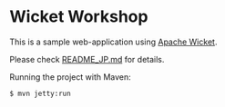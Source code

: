 Wicket Workshop
================

This is a sample web-application using [Apache Wicket](http://wicket.apache.org/).

Please check [README_JP.md](./README_JP.md) for details.

Running the project with Maven:

	$ mvn jetty:run
